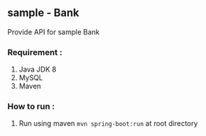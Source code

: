 ## sample - Bank

Provide API for sample Bank

### Requirement :

1. Java JDK 8
2. MySQL
3. Maven

### How to run :

1. Run using maven `mvn spring-boot:run` at root directory
